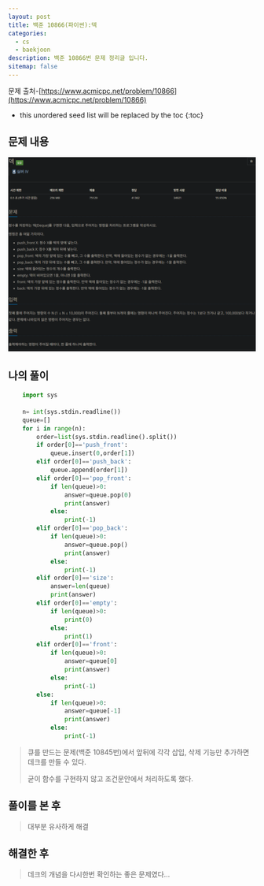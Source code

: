 ```yaml
---
layout: post
title: 백준 10866(파이썬):덱
categories: 
  - cs
  - baekjoon
description: 백준 10866번 문제 정리글 입니다.
sitemap: false
---
```


문제 출처-[https://www.acmicpc.net/problem/10866](https://www.acmicpc.net/problem/10866)

* this unordered seed list will be replaced by the toc
{:toc}

## 문제 내용

![백준 10866번](/assets/img/blog/bj10866.png)

## 나의 풀이

```python
    import sys

    n= int(sys.stdin.readline())
    queue=[]
    for i in range(n):
        order=list(sys.stdin.readline().split())
        if order[0]=='push_front':
            queue.insert(0,order[1])
        elif order[0]=='push_back':
            queue.append(order[1])
        elif order[0]=='pop_front':
            if len(queue)>0:
                answer=queue.pop(0)
                print(answer)
            else:
                print(-1)
        elif order[0]=='pop_back':
            if len(queue)>0:
                answer=queue.pop()
                print(answer)
            else:
                print(-1)
        elif order[0]=='size':
            answer=len(queue)
            print(answer)
        elif order[0]=='empty':
            if len(queue)>0:
                print(0)
            else:
                print(1)
        elif order[0]=='front':
            if len(queue)>0:
                answer=queue[0]
                print(answer)
            else:
                print(-1)
        else:
            if len(queue)>0:
                answer=queue[-1]
                print(answer)
            else:
                print(-1)
```

>큐를 만드는 문제(백준 10845번)에서 앞뒤에 각각 삽입, 삭제 기능만 추가하면 데크를 만들 수 있다.
>
> 굳이 함수를 구현하지 않고 조건문안에서 처리하도록 했다.

## 풀이를 본 후

>대부분 유사하게 해결

## 해결한 후

> 데크의 개념을 다시한번 확인하는 좋은 문제였다…